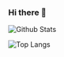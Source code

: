 ### Hi there 👋

![Github Stats](https://github-readme-stats.vercel.app/api?username=gabrielbs21&count_private=true&show_icons=true&include_all_commits=true)

![Top Langs](https://github-readme-stats.vercel.app/api/top-langs/?username=gabrielbs21)
